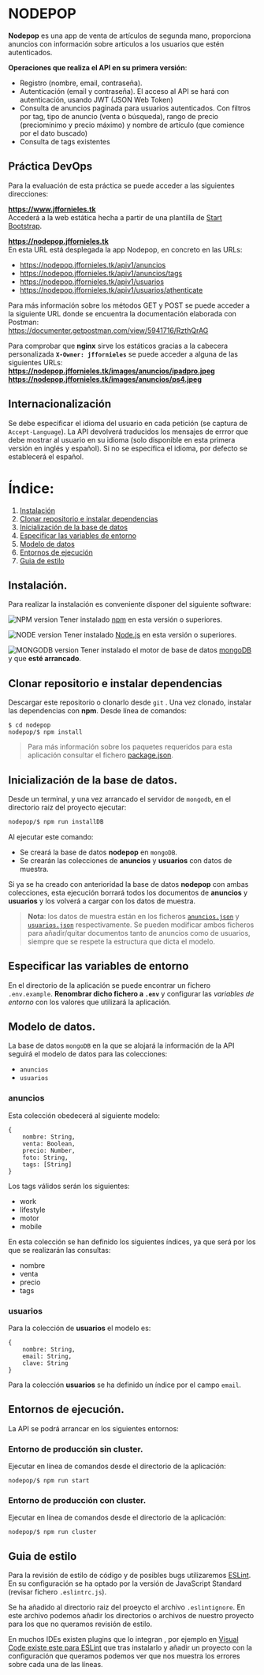 
# NODEPOP

**Nodepop** es una app de venta de artículos de segunda mano, proporciona anuncios con información sobre articulos a los usuarios que estén autenticados. 

**Operaciones que realiza el API en su primera versión**:
- Registro (nombre, email, contraseña). 
- Autenticación (email y contraseña). El acceso al API se hará con autenticación, usando JWT (JSON Web Token)
- Consulta de anuncios paginada para usuarios autenticados. Con filtros por tag, tipo de anuncio (venta o búsqueda), rango de precio (preciomínimo y precio máximo) y nombre de artículo (que comience por el dato buscado)
- Consulta de tags existentes

## Práctica DevOps
Para la evaluación de esta práctica se puede acceder a las siguientes direcciones:

**<https://www.jffornieles.tk>**  
Accederá a la web estática hecha a partir de una plantilla de [Start Bootstrap](https://startbootstrap.com).

**<https://nodepop.jffornieles.tk>**  
En esta URL está desplegada la app Nodepop, en concreto en las URLs:
- https://nodepop.jffornieles.tk/apiv1/anuncios
- https://nodepop.jffornieles.tk/apiv1/anuncios/tags
- https://nodepop.jffornieles.tk/apiv1/usuarios
- https://nodepop.jffornieles.tk/apiv1/usuarios/athenticate  

Para más información sobre los métodos GET y POST se puede acceder a la siguiente URL donde se encuentra la documentación elaborada con Postman:  
https://documenter.getpostman.com/view/5941716/RzthQrAG

Para comprobar que **nginx** sirve los estáticos gracias a la cabecera personalizada **`X-Owner: jffornieles`** se puede acceder a alguna de las siguientes URLs:  
**https://nodepop.jffornieles.tk/images/anuncios/ipadpro.jpeg** 
**https://nodepop.jffornieles.tk/images/anuncios/ps4.jpeg**




## Internacionalización
Se debe especificar el idioma del usuario en cada petición (se captura de `Accept-Language`). La API devolverá traducidos los mensajes de errror que debe mostrar al usuario en su idioma (solo disponible en esta primera versión en inglés y español). Si no se especifica el idioma, por defecto se establecerá el español. 

# <a id="index"></a>Índice:

1. [Instalación](#instalacion)
2. [Clonar repositorio e instalar dependencias](#clonar)
3. [Inicialización de la base de datos](#iniciobd)
4. [Especificar las variables de entorno](#variablesentorno)
5. [Modelo de datos](#modelodatos)
6. [Entornos de ejecución](#entornosejecucion)
7. [Guia de estilo](#estilo)


## <a id="instalacion"></a>Instalación.
Para realizar la instalación es conveniente disponer del siguiente software:

![NPM version](https://img.shields.io/badge/npm-6.4.1-red.svg)
Tener instalado [npm](https://www.npmjs.com/) en esta versión o superiores.

![NODE version](https://img.shields.io/badge/node-10.13.0-green.svg)
Tener instalado [Node.js](https://nodejs.org/) en esta versión o superiores.

![MONGODB version](https://img.shields.io/badge/mongodb-4.0.4-green.svg)
Tener instalado el motor de base de datos [mongoDB](https://www.mongodb.com/) y que **esté arrancado**.

## <a id="clonar"></a>Clonar repositorio e instalar dependencias
Descargar este repositorio o clonarlo desde `git` .
Una vez clonado, instalar las dependencias con **npm**. Desde línea de comandos:

```shell
$ cd nodepop
nodepop/$ npm install
```
> Para más información sobre los paquetes requeridos para esta aplicación consultar el fichero [package.json](package.json).


## <a id="iniciobd"></a>Inicialización de la base de datos.
Desde un terminal, y una vez arrancado el servidor de `mongodb`, en el directorio raiz del proyecto ejecutar:

```bash
nodepop/$ npm run installDB
```
Al ejecutar este comando:

- Se creará la base de datos **nodepop** en `mongoDB`.
- Se crearán las colecciones de **anuncios** y **usuarios** con datos de muestra.

Si ya se ha creado con anterioridad la base de datos **nodepop** con ambas colecciones, esta ejecución borrará todos los documentos de **anuncios** y **usuarios** y los volverá a cargar con los datos de muestra.

> **Nota**: los datos de muestra están en los ficheros [`anuncios.json`](./anuncios.json) y [`usuarios.json`](./usuarios.json) respectivamente. Se pueden modificar ambos ficheros para añadir/quitar documentos tanto de anuncios como de usuarios, siempre que se respete la estructura que dicta el modelo.


## <a id="variablesentorno"></a>Especificar las variables de entorno
En el directorio de la aplicación se puede encontrar un fichero `.env.example`. **Renombrar dicho fichero a `.env`** y configurar las *variables de entorno* con los valores que utilizará la aplicación.

## <a id="modelodatos"></a>Modelo de datos.
La base de datos `mongoDB` en la que se alojará la información de la API seguirá el modelo de datos para las colecciones:

* `anuncios`
* `usuarios`

### anuncios
Esta colección obedecerá al siguiente modelo:

```
{
    nombre: String,
    venta: Boolean,
    precio: Number,
    foto: String,
    tags: [String]
}
```
Los tags válidos serán los siguientes:

* work
* lifestyle
* motor
* mobile

En esta colección se han definido los siguientes índices, ya que será por los que se realizarán las consultas:

* nombre
* venta
* precio
* tags

### usuarios
Para la colección de **usuarios** el modelo es:

```
{
    nombre: String,
    email: String,
    clave: String
}
```

Para la colección **usuarios** se ha definido un índice por el campo `email`.


## <a id="entornosejecucion"></a>Entornos de ejecución.
La API se podrá arrancar en los siguientes entornos:

### Entorno de producción sin cluster.
Ejecutar en línea de comandos desde el directorio de la aplicación:

```shell
nodepop/$ npm run start
```

### Entorno de producción con cluster.
Ejecutar en línea de comandos desde el directorio de la aplicación:

```shell
nodepop/$ npm run cluster
```


## <a id="estilo"></a>Guia de estilo 

Para la revisión de estilo de código y de posibles bugs utilizaremos [ESLint](http://eslint.org/).
En su configuración se ha optado por la versión de JavaScript Standard (revisar fichero `.eslintrc.js`).

Se ha añadido al directorio raiz del proeycto el archivo `.eslintignore`. En este archivo podemos añadir los directorios o archivos de nuestro proyecto para los que no queramos revisión de estilo.

En muchos IDEs existen plugins que lo integran , por ejemplo en [Visual Code existe este para ESLint](https://marketplace.visualstudio.com/items?itemName=dbaeumer.vscode-eslint) que tras instalarlo y añadir un proyecto con la configuración que queramos podemos ver que nos muestra los errores sobre cada una de las líneas.



